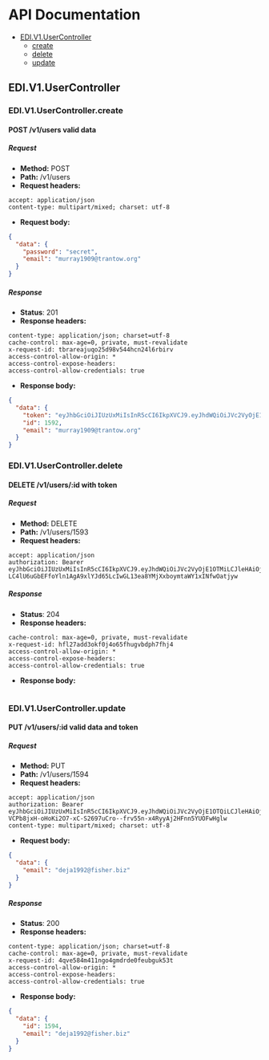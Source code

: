 # API Documentation

* [EDI.V1.UserController](#ediv1usercontroller)
  * [create](#ediv1usercontrollercreate)
  * [delete](#ediv1usercontrollerdelete)
  * [update](#ediv1usercontrollerupdate)

## EDI.V1.UserController
### EDI.V1.UserController.create
#### POST /v1/users valid data
##### Request
* __Method:__ POST
* __Path:__ /v1/users
* __Request headers:__
```
accept: application/json
content-type: multipart/mixed; charset: utf-8
```
* __Request body:__
```json
{
  "data": {
    "password": "secret",
    "email": "murray1909@trantow.org"
  }
}
```
##### Response
* __Status__: 201
* __Response headers:__
```
content-type: application/json; charset=utf-8
cache-control: max-age=0, private, must-revalidate
x-request-id: tbrareajuqo25d98v544hcn24l6rbirv
access-control-allow-origin: *
access-control-expose-headers: 
access-control-allow-credentials: true
```
* __Response body:__
```json
{
  "data": {
    "token": "eyJhbGciOiJIUzUxMiIsInR5cCI6IkpXVCJ9.eyJhdWQiOiJVc2VyOjE1OTIiLCJleHAiOjE0ODA3NTE2MzgsImlhdCI6MTQ4MDQ5MjQzOCwiaXNzIjoiU2hlcGhlcmQiLCJqdGkiOiJmNWY4N2FiYS1iNGNiLTRhYjctYjU4OS1jZDNmZGIyYTgyMmMiLCJwZW0iOnt9LCJzdWIiOiJVc2VyOjE1OTIiLCJ0eXAiOiJ0b2tlbiJ9.ulXojQtEcNfg35wxHPjycYEIO7bkpNwenQL8d9o9gp8wFbBfQxuHKuhL5KdyZjknfOp5bBJvHe-R1DSrLDl5Ww",
    "id": 1592,
    "email": "murray1909@trantow.org"
  }
}
```

### EDI.V1.UserController.delete
#### DELETE /v1/users/:id with token
##### Request
* __Method:__ DELETE
* __Path:__ /v1/users/1593
* __Request headers:__
```
accept: application/json
authorization: Bearer eyJhbGciOiJIUzUxMiIsInR5cCI6IkpXVCJ9.eyJhdWQiOiJVc2VyOjE1OTMiLCJleHAiOjE0ODA3NTE2MzgsImlhdCI6MTQ4MDQ5MjQzOCwiaXNzIjoiU2hlcGhlcmQiLCJqdGkiOiI0OWNhYzA0NS01OTY3LTQ4ZTQtOTlhNC1iMDUxMzViYjRmNjciLCJwZW0iOnt9LCJzdWIiOiJVc2VyOjE1OTMiLCJ0eXAiOiJ0b2tlbiJ9.rEd2F1QoF7QdcBqy0og_M-LC4lU6uGbEFfoYln1AgA9xlYJd65LcIwGL13ea8YMjXxboymtaWY1xINfwOatjyw
```
##### Response
* __Status__: 204
* __Response headers:__
```
cache-control: max-age=0, private, must-revalidate
x-request-id: hfl27add3okf0j4o65fhugvbdph7fhj4
access-control-allow-origin: *
access-control-expose-headers: 
access-control-allow-credentials: true
```
* __Response body:__
```json

```

### EDI.V1.UserController.update
#### PUT /v1/users/:id valid data and token
##### Request
* __Method:__ PUT
* __Path:__ /v1/users/1594
* __Request headers:__
```
accept: application/json
authorization: Bearer eyJhbGciOiJIUzUxMiIsInR5cCI6IkpXVCJ9.eyJhdWQiOiJVc2VyOjE1OTQiLCJleHAiOjE0ODA3NTE2MzgsImlhdCI6MTQ4MDQ5MjQzOCwiaXNzIjoiU2hlcGhlcmQiLCJqdGkiOiI0OTQ3ZWJiZS0wM2NjLTRlZDUtODQwNC0yYmFmZGMwY2JlY2MiLCJwZW0iOnt9LCJzdWIiOiJVc2VyOjE1OTQiLCJ0eXAiOiJ0b2tlbiJ9.hKQ77NdsgnJMW_2c6lRNbsvt-VCPb8jxH-oHoKi2O7-xC-S2697uCro--frv55n-x4RyyAj2HFnn5YUOFwHglw
content-type: multipart/mixed; charset: utf-8
```
* __Request body:__
```json
{
  "data": {
    "email": "deja1992@fisher.biz"
  }
}
```
##### Response
* __Status__: 200
* __Response headers:__
```
content-type: application/json; charset=utf-8
cache-control: max-age=0, private, must-revalidate
x-request-id: 4qve584m411ngo4gmdrde0feubguk53t
access-control-allow-origin: *
access-control-expose-headers: 
access-control-allow-credentials: true
```
* __Response body:__
```json
{
  "data": {
    "id": 1594,
    "email": "deja1992@fisher.biz"
  }
}
```

